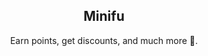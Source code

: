 <!-- TITLE -->
<p align="center"> 
 <h2 align="center">Minifu</h2>
 <p align="center">Earn points, get discounts, and much more 🎉.</p>
</p>
